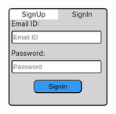 <!DOCTYPE html>
<html>
<head>
<style>
  *{
    box-sizing: border-box;
  }
 .background{
   background-image: url('C:/Users/HP/Desktop/EXtras/practice_html/Images/136949.jpg');
   background-position: center center;
    background-repeat: no-repeat;
    background-size: cover;
    background-attachment: fixed;
}
input[type=text], input[type=email], input[type=password] {
  background-color: white;
  width: 95%;
  color: black;
  padding-top: 2%;
  padding-bottom: 2%;
  border-radius: 4px;
}

input[type=text],input[type=email],input[type=password]:focus {
  background-color: white;
  border: 1px solid balck;
  
}
input[type=submit]{
  background-color:rgb(51, 151, 245);
}
input[type=submit]:hover {
  background-color: #45a049;
}
</style>
<script>
  function SignUp()
  {
    
    var a=document.getElementById('SignUp');
    document.getElementById('onin').style.backgroundColor="white";
    document.getElementById('onup').style.backgroundColor="lightgray";
    document.getElementById('demo').innerHTML=a.innerHTML;
    document.getElementById('container').style.marginTop="0%";
  }
  function SignIn()
  {
    
    var a=document.getElementById('SignIn');
    document.getElementById('onup').style.backgroundColor="white";
    document.getElementById('onin').style.backgroundColor="lightgray";
    document.getElementById('demo').innerHTML=a.innerHTML;
    document.getElementById('container').style.marginTop="10%";
  }
</script>
</head>
<body class="background">
  <div id="container" style="margin-top:10%;margin-left:17%;background-color:lightgray;border:2px solid black;border-radius: 7px;width:50%;overflow: hidden;" >
    <!-- <div style="border:2px solid black;color:black;width:25%;text-align:center;display:block;" onclick="SignUp()">SignUp</div>
     <div style="border:2px solid black;color:black;width:25%;text-align:center;display:block;" onclick="SignIn()" >SignIn</div> -->
     <div id="onup" style="float:left;width:50%;text-align:center;background-color:white;padding:1%" onclick="SignUp()">SignUp</div>
     <div id="onin" style="float:left;width:50%;text-align:center;padding:1%" onclick="SignIn()">SignIn</div>
    <!--<img src="C:\Users\HP\Pictures\Screenshots\crop.jpg" style="width:50%"> -->
    <div id="demo">
      <form>
        <div style="width:auto;margin-top:5%;padding-left:2%;">
          <label for="emailid">Email ID:</label><br>
        </div>
        <div style="width:auto;margin-top:3%;padding-left:2%;">
          <input type="email" id="emailid" name="email" placeholder="Email ID" ><br>
        </div>
        <div style="width:auto;margin-top:5%;padding-left:2%;">
          <label for="password">Password:</label><br>
        </div>
        <div style="width:auto;margin-top:3%;padding-left:2%;">
          <input type="password" id="password" name="password" placeholder="Password" ><br>
        </div>
        <div style="width:auto;margin-top:2%;text-align:center;">
          <input type="submit" value="SignIn" style="margin-top:5%;margin-bottom:5%;width:50%;padding-top:2%;padding-bottom:2%;border-radius:8px">
        </div>
      </form>
    </div>
  </div>
  <div id="SignUp" style="display: none;" > 
        <form>
          <div style="width:auto;margin-top:5%;padding-left:2%;">
            <label for="fname">First name:</label><br>
          </div>
          <div style="width:auto;margin-top:3%; padding-left:2%;">
            <input type="text" id="fname" name="fname" placeholder="First name"><br>
          </div>
          <div style="width:auto;margin-top:5%;padding-left:2%;">
            <label for="lname">Last name:</label><br>
          </div>
          <div style="width:auto;margin-top:3%;padding-left:2%;">
            <input type="text" id="lname" name="lname" placeholder="Last name"><br>
          </div>
          <div style="width:auto;margin-top:5%;padding-left:2%;">
            Gender:
            <select name="Gender" id="gender" style="width:95%;padding:2%; border-radius: 4px;border:2px solid black;font-size:100%;">
              <option value="Male">Male</option>
              <option value="Female">Female</option>
            </select>
          </div>
          <div style="width:auto;margin-top:5%;padding-left:2%;">
            <label for="emailid">Email ID:</label><br>
          </div>
          <div style="width:auto;margin-top:3%;padding-left:2%;">
            <input type="email" id="emailid" name="email" placeholder="Email ID" ><br>
          </div>
          <div style="width:auto;margin-top:5%;padding-left:2%;">
            <label for="password">Password:</label><br>
          </div>
          <div style="width:auto;margin-top:3%;padding-left:2%;">
            <input type="password" id="password" name="password" placeholder="Password" ><br>
          </div>
          <div style="width:auto;margin-top:5%;padding-left:2%;">
            Profession:
            <select name="Profession" id="profession" style="width:95%;padding:2%; border-radius: 4px;border:2px solid black;font-size:100%;">
              <option value="Doctor">Doctor</option>
              <option value="Patient">Patient</option>
            </select>
          </div>
          <div style="width:auto;margin-top:2%;text-align:center;">
            <input type="submit" value="Register" style="margin-top:5%;margin-bottom:2.5%;width:50%;padding-top:2%;padding-bottom:2%;border-radius:8px">
          </div>
        </form>
  </div>
  <div id="SignIn" style="display:none;">
      <form>
        <div style="width:auto;margin-top:5%;padding-left:2%;">
          <label for="emailid">Email ID:</label><br>
        </div>
        <div style="width:auto;margin-top:3%;padding-left:2%;">
          <input type="email" id="emailid" name="email" placeholder="Email ID" ><br>
        </div>
        <div style="width:auto;margin-top:5%;padding-left:2%;">
          <label for="password">Password:</label><br>
        </div>
        <div style="width:auto;margin-top:3%;padding-left:2%;">
          <input type="password" id="password" name="password" placeholder="Password" ><br>
        </div>
        <div style="width:auto;margin-top:2%;text-align:center;">
          <input type="submit" value="SignIn" style="margin-top:5%;margin-bottom:2.5%;width:50%;padding-top:2%;padding-bottom:2%;border-radius:8px">
        </div>
      </form>
  </div> 



</body>
</html>
